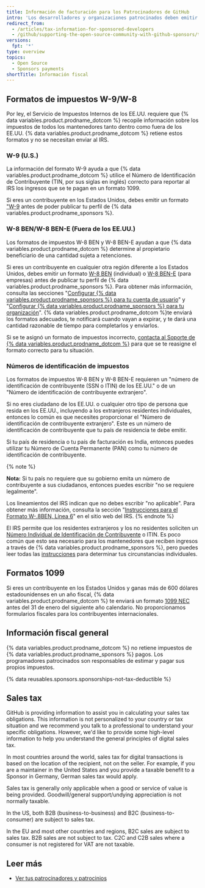```yaml
---
title: Información de facturación para los Patrocinadores de GitHub
intro: 'Los desarrolladores y organizaciones patrocinados deben emitir su información fiscal a {% data variables.product.prodname_dotcom %} y son responsables de evaluar y pagar sus propios impuestos.'
redirect_from:
  - /articles/tax-information-for-sponsored-developers
  - /github/supporting-the-open-source-community-with-github-sponsors/tax-information-for-sponsored-developers
versions:
  fpt: '*'
type: overview
topics:
  - Open Source
  - Sponsors payments
shortTitle: Información fiscal
---
```


## Formatos de impuestos W-9/W-8

Por ley, el Servicio de Impuestos Internos de los EE.UU. requiere que {% data variables.product.prodname_dotcom %} recopile información sobre los impuestos de todos los mantenedores tanto dentro como fuera de los EE.UU. {% data variables.product.prodname_dotcom %} retiene estos formatos y no se necesitan enviar al IRS.

### W-9 (U.S.)

La información del formato W-9 ayuda a que {% data variables.product.prodname_dotcom %} utilice el Número de Identificación de Contribuyente (TIN, por sus siglas en inglés) correcto para reportar al IRS los ingresos que se te pagan en un formato 1099.

Si eres un contribuyente en los Estados Unidos, debes emitir un formato ["W-9](https://www.irs.gov/forms-pubs/about-form-w-9) antes de poder publicar tu perfil de {% data variables.product.prodname_sponsors %}.

### W-8 BEN/W-8 BEN-E (Fuera de los EE.UU.)

Los formatos de impuestos W-8 BEN y W-8 BEN-E ayudan a que {% data variables.product.prodname_dotcom %} determine al propietario beneficiario de una cantidad sujeta a retenciones.

Si eres un contribuyente en cualquier otra región diferente a los Estados Unidos, debes emitir un formato [W-8 BEN](https://www.irs.gov/pub/irs-pdf/fw8ben.pdf) (individual) o [W-8 BEN-E](https://www.irs.gov/forms-pubs/about-form-w-8-ben-e) (para empresas) antes de publicar tu perfil de {% data variables.product.prodname_sponsors %}. Para obtener más información, consulta las secciones "[Configurar {% data variables.product.prodname_sponsors %} para tu cuenta de usuario](/sponsors/receiving-sponsorships-through-github-sponsors/setting-up-github-sponsors-for-your-user-account#submitting-your-tax-information)" y "[Configurar {% data variables.product.prodname_sponsors %} para tu organización](/sponsors/receiving-sponsorships-through-github-sponsors/setting-up-github-sponsors-for-your-organization#submitting-your-tax-information)". {% data variables.product.prodname_dotcom %}te enviará los formatos adecuados, te notificará cuando vayan a expirar, y te dará una cantidad razonable de tiempo para completarlos y enviarlos.

Si se te asignó un formato de impuestos incorrecto, [contacta al Soporte de {% data variables.product.prodname_dotcom %}](https://support.github.com/contact?form%5Bsubject%5D=GitHub%20Sponsors:%20tax%20form&tags=sponsors) para que se te reasigne el formato correcto para tu situación.

### Números de identificación de impuestos

Los formatos de impuestos W-8 BEN y  W-8 BEN-E requieren un "número de identificación de contribuyente (SSN o ITIN) de los EE.UU." o de un "Número de identificación de contribuyente extranjero".

Si no eres ciudadano de los EE.UU. o cualquier otro tipo de persona que resida en los EE.UU., incluyendo a los extranjeros residentes individuales, entonces lo común es que necesites proporcionar el "Número de identificación de contribuyente extranjero". Este es un número de identificación de contribuyente que tu país de residencia te debe emitir.

Si tu país de residencia o tu país de facturación es India, entonces puedes utilizar tu Número de Cuenta Permanente (PAN) como tu número de identificación de contribuyente.

{% note %}

**Nota:** Si tu país no requiere que su gobierno emita un número de contribuyente a sus ciudadanos, entonces puedes escribir "no se requiere legalmente".

Los lineamientos del IRS indican que no debes escribir "no aplicable". Para obtener más información, consulta la sección "[Instrucciones para el Formato W-.8BEN, Línea 6](https://www.irs.gov/instructions/iw8ben#idm139867098922656)" en el sitio web del IRS.
{% endnote %}

El IRS permite que los residentes extranjeros y los no residentes soliciten un [Número Individual de Identificación de Contribuyente](https://www.irs.gov/individuals/international-taxpayers/taxpayer-identification-numbers-tin#itin) o ITIN. Es poco común que esto sea necesario para los mantenedores que reciben ingresos a través de {% data variables.product.prodname_sponsors %}, pero puedes leer todas las [instrucciones](https://www.irs.gov/pub/irs-pdf/iw8ben.pdf) para determinar tus circunstancias individuales.

## Formatos 1099

Si eres un contribuyente en los Estados Unidos y ganas más de 600 dólares estadounidenses en un año fiscal, {% data variables.product.prodname_dotcom %} te enviará un formato [1099 NEC](https://www.irs.gov/forms-pubs/about-form-1099-nec) antes del 31 de enero del siguiente año calendario. No proporcionamos formularios fiscales para los contribuyentes internacionales.

## Información fiscal general

{% data variables.product.prodname_dotcom %} no retiene impuestos de {% data variables.product.prodname_sponsors %} pagos. Los programadores patrocinados son responsables de estimar y pagar sus propios impuestos.

{% data reusables.sponsors.sponsorships-not-tax-deductible %}

## Sales tax

GitHub is providing information to assist you in calculating your sales tax obligations. This information is not personalized to your country or tax situation and we recommend you talk to a professional to understand your specific obligations. However, we'd like to provide some high-level information to help you understand the general principles of digital sales tax.

In most countries around the world, sales tax for digital transactions is based on the location of the recipient, not on the seller. For example, if you are a maintainer in the United States and you provide a taxable benefit to a Sponsor in Germany, German sales tax would apply.

Sales tax is generally only applicable when a good or service of value is being provided. Goodwill/general support/undying appreciation is not normally taxable.

In the US, both B2B (business-to-business) and B2C (business-to-consumer) are subject to sales tax.

In the EU and most other countries and regions, B2C sales are subject to sales tax. B2B sales are not subject to tax. C2C and C2B sales where a consumer is not registered for VAT are not taxable.

## Leer más

- [Ver tus patrocinadores y patrocinios](/sponsors/receiving-sponsorships-through-github-sponsors/viewing-your-sponsors-and-sponsorships)

